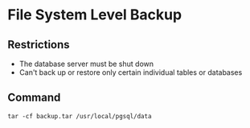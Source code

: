 # File System Level Backup

## Restrictions

- The database server must be shut down
- Can't back up or restore only certain individual tables or databases

## Command

```
tar -cf backup.tar /usr/local/pgsql/data
```

